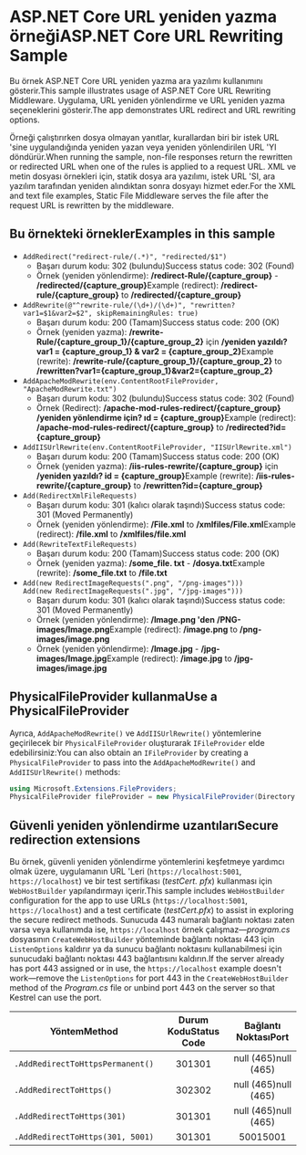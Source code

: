 # <a name="aspnet-core-url-rewriting-sample"></a><span data-ttu-id="1454e-101">ASP.NET Core URL yeniden yazma örneği</span><span class="sxs-lookup"><span data-stu-id="1454e-101">ASP.NET Core URL Rewriting Sample</span></span>

<span data-ttu-id="1454e-102">Bu örnek ASP.NET Core URL yeniden yazma ara yazılımı kullanımını gösterir.</span><span class="sxs-lookup"><span data-stu-id="1454e-102">This sample illustrates usage of ASP.NET Core URL Rewriting Middleware.</span></span> <span data-ttu-id="1454e-103">Uygulama, URL yeniden yönlendirme ve URL yeniden yazma seçeneklerini gösterir.</span><span class="sxs-lookup"><span data-stu-id="1454e-103">The app demonstrates URL redirect and URL rewriting options.</span></span>

<span data-ttu-id="1454e-104">Örneği çalıştırırken dosya olmayan yanıtlar, kurallardan biri bir istek URL 'sine uygulandığında yeniden yazan veya yeniden yönlendirilen URL 'YI döndürür.</span><span class="sxs-lookup"><span data-stu-id="1454e-104">When running the sample, non-file responses return the rewritten or redirected URL when one of the rules is applied to a request URL.</span></span> <span data-ttu-id="1454e-105">XML ve metin dosyası örnekleri için, statik dosya ara yazılımı, istek URL 'SI, ara yazılım tarafından yeniden alındıktan sonra dosyayı hizmet eder.</span><span class="sxs-lookup"><span data-stu-id="1454e-105">For the XML and text file examples, Static File Middleware serves the file after the request URL is rewritten by the middleware.</span></span>

## <a name="examples-in-this-sample"></a><span data-ttu-id="1454e-106">Bu örnekteki örnekler</span><span class="sxs-lookup"><span data-stu-id="1454e-106">Examples in this sample</span></span>

* `AddRedirect("redirect-rule/(.*)", "redirected/$1")`
  - <span data-ttu-id="1454e-107">Başarı durum kodu: 302 (bulundu)</span><span class="sxs-lookup"><span data-stu-id="1454e-107">Success status code: 302 (Found)</span></span>
  - <span data-ttu-id="1454e-108">Örnek (yeniden yönlendirme): **/redirect-Rule/{capture_group}** - **/redirected/{capture_group}**</span><span class="sxs-lookup"><span data-stu-id="1454e-108">Example (redirect): **/redirect-rule/{capture_group}** to **/redirected/{capture_group}**</span></span>
* `AddRewrite(@"^rewrite-rule/(\d+)/(\d+)", "rewritten?var1=$1&var2=$2", skipRemainingRules: true)`
  - <span data-ttu-id="1454e-109">Başarı durum kodu: 200 (Tamam)</span><span class="sxs-lookup"><span data-stu-id="1454e-109">Success status code: 200 (OK)</span></span>
  - <span data-ttu-id="1454e-110">Örnek (yeniden yazma): **/rewrite-Rule/{capture_group_1}/{capture_group_2}** için **/yeniden yazıldı? var1 = {capture_group_1} & var2 = {capture_group_2}**</span><span class="sxs-lookup"><span data-stu-id="1454e-110">Example (rewrite): **/rewrite-rule/{capture_group_1}/{capture_group_2}** to **/rewritten?var1={capture_group_1}&var2={capture_group_2}**</span></span>
* `AddApacheModRewrite(env.ContentRootFileProvider, "ApacheModRewrite.txt")`
  - <span data-ttu-id="1454e-111">Başarı durum kodu: 302 (bulundu)</span><span class="sxs-lookup"><span data-stu-id="1454e-111">Success status code: 302 (Found)</span></span>
  - <span data-ttu-id="1454e-112">Örnek (Redirect): **/apache-mod-rules-redirect/{capture_group}** **/yeniden yönlendirme için? ıd = {capture_group}**</span><span class="sxs-lookup"><span data-stu-id="1454e-112">Example (redirect): **/apache-mod-rules-redirect/{capture_group}** to **/redirected?id={capture_group}**</span></span>
* `AddIISUrlRewrite(env.ContentRootFileProvider, "IISUrlRewrite.xml")`
  - <span data-ttu-id="1454e-113">Başarı durum kodu: 200 (Tamam)</span><span class="sxs-lookup"><span data-stu-id="1454e-113">Success status code: 200 (OK)</span></span>
  - <span data-ttu-id="1454e-114">Örnek (yeniden yazma): **/iis-rules-rewrite/{capture_group}** için **/yeniden yazıldı? id = {capture_group}**</span><span class="sxs-lookup"><span data-stu-id="1454e-114">Example (rewrite): **/iis-rules-rewrite/{capture_group}** to **/rewritten?id={capture_group}**</span></span>
* `Add(RedirectXmlFileRequests)`
  - <span data-ttu-id="1454e-115">Başarı durum kodu: 301 (kalıcı olarak taşındı)</span><span class="sxs-lookup"><span data-stu-id="1454e-115">Success status code: 301 (Moved Permanently)</span></span>
  - <span data-ttu-id="1454e-116">Örnek (yeniden yönlendirme): **/File.xml** to **/xmlfiles/File.xml**</span><span class="sxs-lookup"><span data-stu-id="1454e-116">Example (redirect): **/file.xml** to **/xmlfiles/file.xml**</span></span>
* `Add(RewriteTextFileRequests)`
  - <span data-ttu-id="1454e-117">Başarı durum kodu: 200 (Tamam)</span><span class="sxs-lookup"><span data-stu-id="1454e-117">Success status code: 200 (OK)</span></span>
  - <span data-ttu-id="1454e-118">Örnek (yeniden yazma): **/some_file. txt** - **/dosya.txt**</span><span class="sxs-lookup"><span data-stu-id="1454e-118">Example (rewrite): **/some_file.txt** to **/file.txt**</span></span>
* `Add(new RedirectImageRequests(".png", "/png-images")))`<br>`Add(new RedirectImageRequests(".jpg", "/jpg-images")))`
  - <span data-ttu-id="1454e-119">Başarı durum kodu: 301 (kalıcı olarak taşındı)</span><span class="sxs-lookup"><span data-stu-id="1454e-119">Success status code: 301 (Moved Permanently)</span></span>
  - <span data-ttu-id="1454e-120">Örnek (yeniden yönlendirme): **/Image.png 'den** **/PNG-images/Image.png**</span><span class="sxs-lookup"><span data-stu-id="1454e-120">Example (redirect): **/image.png** to **/png-images/image.png**</span></span>
  - <span data-ttu-id="1454e-121">Örnek (yeniden yönlendirme): **/Image.jpg** - **/jpg-images/Image.jpg**</span><span class="sxs-lookup"><span data-stu-id="1454e-121">Example (redirect): **/image.jpg** to **/jpg-images/image.jpg**</span></span>

## <a name="use-a-physicalfileprovider"></a><span data-ttu-id="1454e-122">PhysicalFileProvider kullanma</span><span class="sxs-lookup"><span data-stu-id="1454e-122">Use a PhysicalFileProvider</span></span>

<span data-ttu-id="1454e-123">Ayrıca, `AddApacheModRewrite()` ve `AddIISUrlRewrite()` yöntemlerine geçirilecek bir `PhysicalFileProvider` oluşturarak `IFileProvider` elde edebilirsiniz:</span><span class="sxs-lookup"><span data-stu-id="1454e-123">You can also obtain an `IFileProvider` by creating a `PhysicalFileProvider` to pass into the `AddApacheModRewrite()` and `AddIISUrlRewrite()` methods:</span></span>

```csharp
using Microsoft.Extensions.FileProviders;
PhysicalFileProvider fileProvider = new PhysicalFileProvider(Directory.GetCurrentDirectory());
```

## <a name="secure-redirection-extensions"></a><span data-ttu-id="1454e-124">Güvenli yeniden yönlendirme uzantıları</span><span class="sxs-lookup"><span data-stu-id="1454e-124">Secure redirection extensions</span></span>

<span data-ttu-id="1454e-125">Bu örnek, güvenli yeniden yönlendirme yöntemlerini keşfetmeye yardımcı olmak üzere, uygulamanın URL 'Leri (`https://localhost:5001`, `https://localhost`) ve bir test sertifikası (*testCert. pfx*) kullanması için `WebHostBuilder` yapılandırmayı içerir.</span><span class="sxs-lookup"><span data-stu-id="1454e-125">This sample includes `WebHostBuilder` configuration for the app to use URLs (`https://localhost:5001`, `https://localhost`) and a test certificate (*testCert.pfx*) to assist in exploring the secure redirect methods.</span></span> <span data-ttu-id="1454e-126">Sunucuda 443 numaralı bağlantı noktası zaten varsa veya kullanımda ise, `https://localhost` örnek çalışmaz&mdash;*program.cs* dosyasının `CreateWebHostBuilder` yönteminde bağlantı noktası 443 için `ListenOptions` kaldırır ya da sunucu bağlantı noktasını kullanabilmesi için sunucudaki bağlantı noktası 443 bağlantısını kaldırın.</span><span class="sxs-lookup"><span data-stu-id="1454e-126">If the server already has port 443 assigned or in use, the `https://localhost` example doesn't work&mdash;remove the `ListenOptions` for port 443 in the `CreateWebHostBuilder` method of the *Program.cs* file or unbind port 443 on the server so that Kestrel can use the port.</span></span>

| <span data-ttu-id="1454e-127">Yöntem</span><span class="sxs-lookup"><span data-stu-id="1454e-127">Method</span></span>                           | <span data-ttu-id="1454e-128">Durum Kodu</span><span class="sxs-lookup"><span data-stu-id="1454e-128">Status Code</span></span> |    <span data-ttu-id="1454e-129">Bağlantı Noktası</span><span class="sxs-lookup"><span data-stu-id="1454e-129">Port</span></span>    |
| -------------------------------- | :---------: | :--------: |
| `.AddRedirectToHttpsPermanent()` |     <span data-ttu-id="1454e-130">301</span><span class="sxs-lookup"><span data-stu-id="1454e-130">301</span></span>     | <span data-ttu-id="1454e-131">null (465)</span><span class="sxs-lookup"><span data-stu-id="1454e-131">null (465)</span></span> |
| `.AddRedirectToHttps()`          |     <span data-ttu-id="1454e-132">302</span><span class="sxs-lookup"><span data-stu-id="1454e-132">302</span></span>     | <span data-ttu-id="1454e-133">null (465)</span><span class="sxs-lookup"><span data-stu-id="1454e-133">null (465)</span></span> |
| `.AddRedirectToHttps(301)`       |     <span data-ttu-id="1454e-134">301</span><span class="sxs-lookup"><span data-stu-id="1454e-134">301</span></span>     | <span data-ttu-id="1454e-135">null (465)</span><span class="sxs-lookup"><span data-stu-id="1454e-135">null (465)</span></span> |
| `.AddRedirectToHttps(301, 5001)` |     <span data-ttu-id="1454e-136">301</span><span class="sxs-lookup"><span data-stu-id="1454e-136">301</span></span>     |    <span data-ttu-id="1454e-137">5001</span><span class="sxs-lookup"><span data-stu-id="1454e-137">5001</span></span>    |

